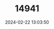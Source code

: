 ---
title: "14941"
category: "Nycticebus pygmaeus"
draft: false
date: 2024-02-22 13:03:50
languages:
  English: ["Lesser Slow Loris", "Pygmy Loris", "Pygmy Slow Loris"]
  Vietnamese: ["cu li, anee"]
  Thai: ["ling lom noy"]
---